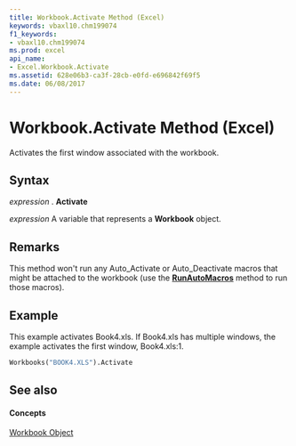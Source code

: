 ```yaml
---
title: Workbook.Activate Method (Excel)
keywords: vbaxl10.chm199074
f1_keywords:
- vbaxl10.chm199074
ms.prod: excel
api_name:
- Excel.Workbook.Activate
ms.assetid: 628e06b3-ca3f-28cb-e0fd-e696842f69f5
ms.date: 06/08/2017
---
```



# Workbook.Activate Method (Excel)

Activates the first window associated with the workbook.


## Syntax

 _expression_ . **Activate**

 _expression_ A variable that represents a **Workbook** object.


## Remarks

This method won't run any Auto_Activate or Auto_Deactivate macros that might be attached to the workbook (use the **[RunAutoMacros](workbook-runautomacros-method-excel.md)** method to run those macros).


## Example

This example activates Book4.xls. If Book4.xls has multiple windows, the example activates the first window, Book4.xls:1.


```vb
Workbooks("BOOK4.XLS").Activate
```


## See also


#### Concepts


[Workbook Object](workbook-object-excel.md)

